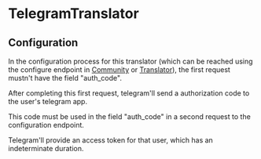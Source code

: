 # TelegramTranslator

## Configuration

In the configuration process for this translator 
(which can be reached using the configure endpoint in [Community](../api/community.md) or [Translator](../api/translator.md)), 
the first request mustn't have the field "auth_code".

After completing this first request, telegram'll send a authorization code to the user's telegram app.

This code must be used in the field "auth_code" in a second request to the configuration endpoint.

Telegram'll provide an access token for that user, which has an indeterminate duration.